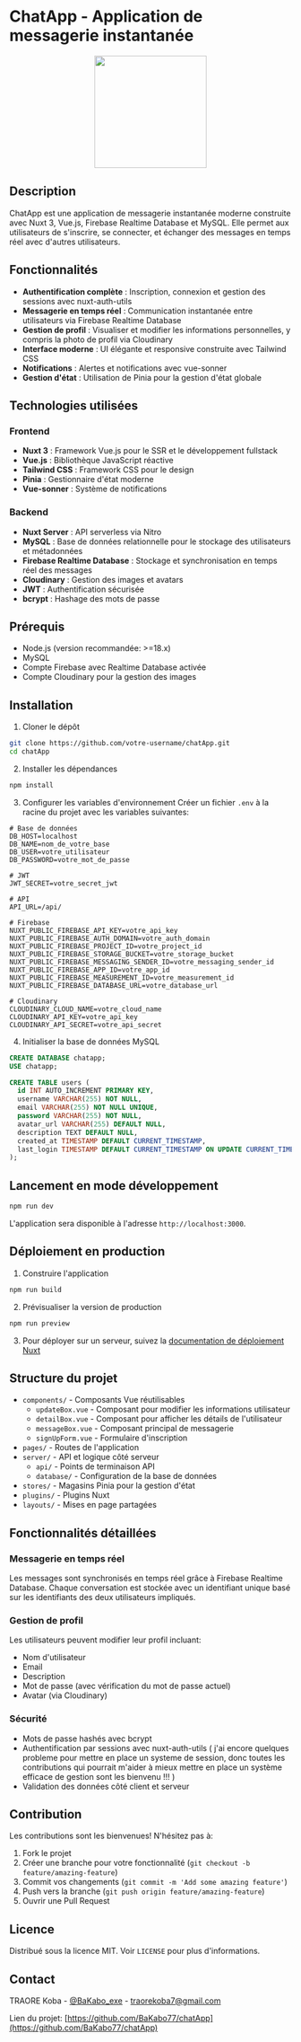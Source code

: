 # ChatApp - Application de messagerie instantanée

<p align="center">
  <img src="/capture_chatapp/cap_1.pnj" width="200">
</p>

## Description
ChatApp est une application de messagerie instantanée moderne construite avec Nuxt 3, Vue.js, Firebase Realtime Database et MySQL. Elle permet aux utilisateurs de s'inscrire, se connecter, et échanger des messages en temps réel avec d'autres utilisateurs.

## Fonctionnalités

- **Authentification complète** : Inscription, connexion et gestion des sessions avec nuxt-auth-utils
- **Messagerie en temps réel** : Communication instantanée entre utilisateurs via Firebase Realtime Database
- **Gestion de profil** : Visualiser et modifier les informations personnelles, y compris la photo de profil via Cloudinary
- **Interface moderne** : UI élégante et responsive construite avec Tailwind CSS
- **Notifications** : Alertes et notifications avec vue-sonner
- **Gestion d'état** : Utilisation de Pinia pour la gestion d'état globale

## Technologies utilisées

### Frontend
- **Nuxt 3** : Framework Vue.js pour le SSR et le développement fullstack
- **Vue.js** : Bibliothèque JavaScript réactive
- **Tailwind CSS** : Framework CSS pour le design
- **Pinia** : Gestionnaire d'état moderne
- **Vue-sonner** : Système de notifications

### Backend
- **Nuxt Server** : API serverless via Nitro
- **MySQL** : Base de données relationnelle pour le stockage des utilisateurs et métadonnées
- **Firebase Realtime Database** : Stockage et synchronisation en temps réel des messages
- **Cloudinary** : Gestion des images et avatars
- **JWT** : Authentification sécurisée
- **bcrypt** : Hashage des mots de passe

## Prérequis

- Node.js (version recommandée: >=18.x)
- MySQL
- Compte Firebase avec Realtime Database activée
- Compte Cloudinary pour la gestion des images

## Installation

1. Cloner le dépôt
```bash
git clone https://github.com/votre-username/chatApp.git
cd chatApp
```

2. Installer les dépendances
```bash
npm install
```

3. Configurer les variables d'environnement
Créer un fichier `.env` à la racine du projet avec les variables suivantes:

```env
# Base de données
DB_HOST=localhost
DB_NAME=nom_de_votre_base
DB_USER=votre_utilisateur
DB_PASSWORD=votre_mot_de_passe

# JWT
JWT_SECRET=votre_secret_jwt

# API
API_URL=/api/

# Firebase
NUXT_PUBLIC_FIREBASE_API_KEY=votre_api_key
NUXT_PUBLIC_FIREBASE_AUTH_DOMAIN=votre_auth_domain
NUXT_PUBLIC_FIREBASE_PROJECT_ID=votre_project_id
NUXT_PUBLIC_FIREBASE_STORAGE_BUCKET=votre_storage_bucket
NUXT_PUBLIC_FIREBASE_MESSAGING_SENDER_ID=votre_messaging_sender_id
NUXT_PUBLIC_FIREBASE_APP_ID=votre_app_id
NUXT_PUBLIC_FIREBASE_MEASUREMENT_ID=votre_measurement_id
NUXT_PUBLIC_FIREBASE_DATABASE_URL=votre_database_url

# Cloudinary
CLOUDINARY_CLOUD_NAME=votre_cloud_name
CLOUDINARY_API_KEY=votre_api_key
CLOUDINARY_API_SECRET=votre_api_secret
```

4. Initialiser la base de données MySQL
```sql
CREATE DATABASE chatapp;
USE chatapp;

CREATE TABLE users (
  id INT AUTO_INCREMENT PRIMARY KEY,
  username VARCHAR(255) NOT NULL,
  email VARCHAR(255) NOT NULL UNIQUE,
  password VARCHAR(255) NOT NULL,
  avatar_url VARCHAR(255) DEFAULT NULL,
  description TEXT DEFAULT NULL,
  created_at TIMESTAMP DEFAULT CURRENT_TIMESTAMP,
  last_login TIMESTAMP DEFAULT CURRENT_TIMESTAMP ON UPDATE CURRENT_TIMESTAMP
);
```

## Lancement en mode développement

```bash
npm run dev
```

L'application sera disponible à l'adresse `http://localhost:3000`.

## Déploiement en production

1. Construire l'application
```bash
npm run build
```

2. Prévisualiser la version de production
```bash
npm run preview
```

3. Pour déployer sur un serveur, suivez la [documentation de déploiement Nuxt](https://nuxt.com/docs/getting-started/deployment)

## Structure du projet

- `components/` - Composants Vue réutilisables
  - `updateBox.vue` - Composant pour modifier les informations utilisateur
  - `detailBox.vue` - Composant pour afficher les détails de l'utilisateur
  - `messageBox.vue` - Composant principal de messagerie
  - `signUpForm.vue` - Formulaire d'inscription
- `pages/` - Routes de l'application
- `server/` - API et logique côté serveur
  - `api/` - Points de terminaison API
  - `database/` - Configuration de la base de données
- `stores/` - Magasins Pinia pour la gestion d'état
- `plugins/` - Plugins Nuxt
- `layouts/` - Mises en page partagées

## Fonctionnalités détaillées

### Messagerie en temps réel
Les messages sont synchronisés en temps réel grâce à Firebase Realtime Database. Chaque conversation est stockée avec un identifiant unique basé sur les identifiants des deux utilisateurs impliqués.

### Gestion de profil
Les utilisateurs peuvent modifier leur profil incluant:
- Nom d'utilisateur
- Email
- Description
- Mot de passe (avec vérification du mot de passe actuel)
- Avatar (via Cloudinary)

### Sécurité
- Mots de passe hashés avec bcrypt
- Authentification par sessions avec nuxt-auth-utils ( j'ai encore quelques probleme pour mettre en place un systeme de session, donc toutes les contributions qui pourrait m'aider à mieux mettre en place un système efficace de gestion sont les bienvenu !!! )
- Validation des données côté client et serveur

## Contribution
Les contributions sont les bienvenues! N'hésitez pas à:
1. Fork le projet
2. Créer une branche pour votre fonctionnalité (`git checkout -b feature/amazing-feature`)
3. Commit vos changements (`git commit -m 'Add some amazing feature'`)
4. Push vers la branche (`git push origin feature/amazing-feature`)
5. Ouvrir une Pull Request

## Licence
Distribué sous la licence MIT. Voir `LICENSE` pour plus d'informations.

## Contact
TRAORE Koba - [@BaKabo_exe](https://x.com/Bakabo_exe) - traorekoba7@gmail.com

Lien du projet: [https://github.com/BaKabo77/chatApp](https://github.com/BaKabo77/chatApp)
